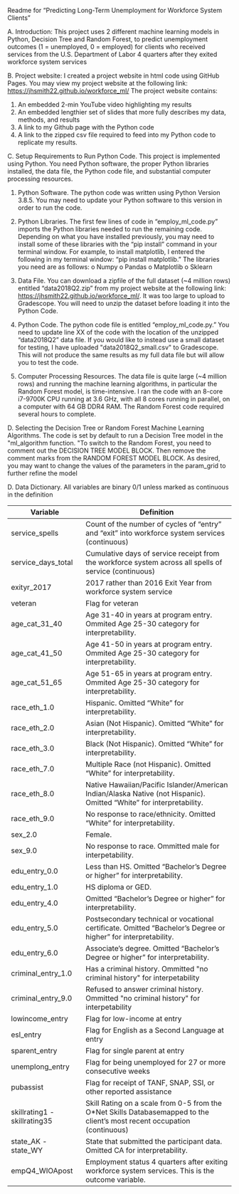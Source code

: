 Readme for “Predicting Long-Term Unemployment for Workforce System Clients”

A. Introduction:
This project uses 2 different machine learning models in Python, Decision Tree and Random Forest, to predict unemployment outcomes (1 = unemployed, 0 = employed) for clients who received services from the U.S. Department of Labor  4 quarters after they exited workforce system services

B.	Project website:
I created a project website in html code using GitHub Pages. You may view my project website at the following link:
https://jhsmith22.github.io/workforce_ml/
The project website contains:
1.	An embedded 2-min YouTube video highlighting my results
2.	An embedded lengthier set of slides that more fully describes my data, methods, and results
3.	A link to my Github page with the Python code
4.	A link to the zipped csv file required to feed into my Python code to replicate my results.

C.	Setup Requirements to Run Python Code.
This project is implemented using Python. You need Python software, the proper Python libraries installed, the data file, the Python code file, and substantial computer processing resources. 
1.	Python Software. The python code was written using Python Version 3.8.5. You may need to update your Python software to this version in order to run the code.
2.	Python Libraries. The first few lines of code in “employ_ml_code.py” imports the Python libraries needed to run the remaining code. Depending on what you have installed previously, you may need to install some of these libraries with the “pip install” command in your terminal window. For example, to install matplotlib, I entered the following in my terminal window: “pip install matplotlib.” The libraries you need are as follows:
o	Numpy
o	Pandas
o	Matplotlib
o	Sklearn

3.	Data File. You can download a zipfile of the full dataset (~4 million rows) entitled “data2018Q2.zip” from my project website at the following link: https://jhsmith22.github.io/workforce_ml/. It was too large to upload to Gradescope. You will need to unzip the dataset before loading it into the Python Code.
4.	Python Code. The python code file is entitled “employ_ml_code.py.” You need to update line XX of the code with the location of the unzipped “data2018Q2” data file. If you would like to instead use a small dataset for testing, I have uploaded "data2018Q2_small.csv" to Gradescope. This will not produce the same results as my full data file but will allow you to test the code. 
5.	Computer Processing Resources. The data file is quite large (~4 million rows) and running the machine learning algorithms, in particular the Random Forest model, is time-intensive. I ran the code with an 8-core i7-9700K CPU running at 3.6 GHz, with all 8 cores running in parallel, on a computer with 64 GB DDR4 RAM. The Random Forest code required several hours to complete.

D.	Selecting the Decision Tree or Random Forest Machine Learning Algorithms.
The code is set by default to run a Decision Tree model in the "ml_algorithm function. "To switch to the Random Forest, you need to comment out the DECISION TREE MODEL BLOCK. Then remove the comment marks from the RANDOM FOREST MODEL BLOCK. As desired, you may want to change the values of the parameters in the param_grid to further refine the model

D.	Data Dictionary.
All variables are binary 0/1 unless marked as continuous in the definition

| Variable                     | Definition                                                                                                                  |
|------------------------------|-----------------------------------------------------------------------------------------------------------------------------|
| service_spells               | Count of the number of cycles of “entry” and “exit” into workforce system   services (continuous)                           |
| service_days_total           | Cumulative days of service receipt from the workforce system across all   spells of service (continuous)                    |
| exityr_2017                  | 2017 rather than 2016 Exit Year from workforce system service                                                               |
| veteran                      | Flag for veteran                                                                                                            |
| age_cat_31_40                | Age 31-40 in years at program entry. Ommited Age 25-30 category for   interpretability.                                     |
| age_cat_41_50                | Age 41-50 in years at program entry. Ommited Age 25-30 category for   interpretability.                                     |
| age_cat_51_65                | Age 51-65 in years at program entry. Ommited Age 25-30 category for   interpretability.                                     |
| race_eth_1.0                 | Hispanic. Omitted “White” for interpretability.                                                                             |
| race_eth_2.0                 | Asian (Not Hispanic). Omitted “White” for interpretability.                                                                 |
| race_eth_3.0                 | Black (Not Hispanic). Omitted “White” for interpretability.                                                                 |
| race_eth_7.0                 | Multiple Race (not Hispanic). Omitted “White” for interpretability.                                                         |
| race_eth_8.0                 | Native Hawaiian/Pacific Islander/American Indian/Alaska Native (not   Hispanic). Omitted “White” for interpretability.      |
| race_eth_9.0                 | No response to race/ethnicity. Omitted “White” for interpretability.                                                        |
| sex_2.0                      | Female.                                                                                                                     |
| sex_9.0                      | No response to race. Ommitted male for interpetability.                                                                     |
| edu_entry_0.0                | Less than HS. Omitted “Bachelor’s Degree or higher” for interpretability.                                                   |
| edu_entry_1.0                | HS diploma or GED.                                                                                                          |
| edu_entry_4.0                | Omitted “Bachelor’s Degree or higher” for interpretability.                                                                 |
| edu_entry_5.0                | Postsecondary technical or vocational certificate. Omitted “Bachelor’s   Degree or higher” for interpretability.            |
| edu_entry_6.0                | Associate’s degree. Omitted “Bachelor’s Degree or higher” for   interpretability.                                           |
| criminal_entry_1.0           | Has a criminal history. Ommitted "no criminal history" for   interpetability                                                |
| criminal_entry_9.0           | Refused to answer criminal history. Ommitted "no criminal   history" for interpetability                                    |
| lowincome_entry              | Flag for low-income at entry                                                                                                |
| esl_entry                    | Flag for English as a Second Language at entry                                                                              |
| sparent_entry                | Flag for single parent at entry                                                                                             |
| unemplong_entry              | Flag for being unemployed for 27 or more consecutive weeks                                                                  |
| pubassist                    | Flag for receipt of TANF, SNAP, SSI, or other reported assistance                                                           |
| skillrating1 - skillrating35 | Skill Rating on a scale from 0-5 from the O*Net Skills Databasemapped to   the client’s most recent occupation (continuous) |
| state_AK - state_WY          | State that submitted the participant data. Omitted CA for   interpretability.                                               |
| empQ4_WIOApost               | Employment status 4 quarters after exiting workforce system services.   This is the outcome variable.                       |

